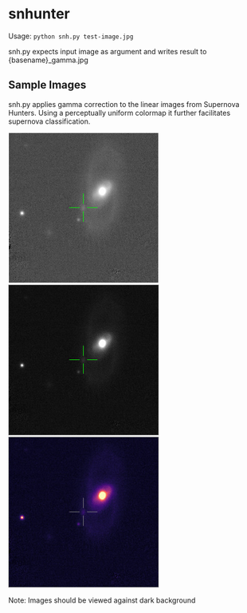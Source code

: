 # snhunter
Usage: `python snh.py test-image.jpg`

snh.py expects input image as argument and writes result to {basename}_gamma.jpg


## Sample Images
snh.py applies gamma correction to the linear images from Supernova Hunters. Using a perceptually uniform colormap it further facilitates supernova classification.

![Original Image from Supernova Hunters](https://github.com/snhunter/snhunter/blob/master/test-image.jpg)
![Enhanced Image, grayscale](https://github.com/snhunter/snhunter/blob/master/test-image_gamma_gs.jpg)
![Enhanced Image, colormap](https://github.com/snhunter/snhunter/blob/master/test-image_gamma_cm.jpg)

Note: Images should be viewed against dark background
